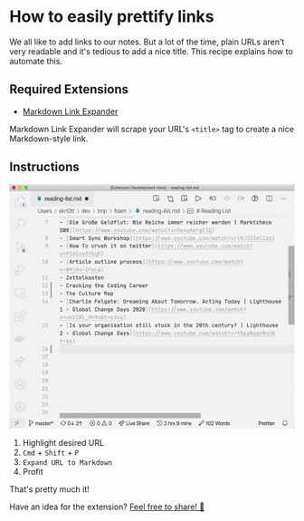 # How to easily prettify links

We all like to add links to our notes.
But a lot of the time, plain URLs aren't very readable and it's tedious to add a nice title.
This recipe explains how to automate this.

## Required Extensions

 - [Markdown Link Expander](https://marketplace.visualstudio.com/items?itemName=skn0tt.markdown-link-expander)

Markdown Link Expander will scrape your URL's `<title>` tag to create a nice Markdown-style link.

## Instructions

![Demo](./assets/images/prettify-links-demo.gif)

1. Highlight desired URL
2. `Cmd` + `Shift` + `P`
3. `Expand URL to Markdown`
4. Profit

That's pretty much it!

Have an idea for the extension? [Feel free to share! 🎉](https://github.com/Skn0tt/markdown-link-expander/issues)

[//begin]: # "Autogenerated link references for markdown compatibility"
[recommended-extensions]: recommended-extensions "Recommended Extensions"
[recipes]: recipes "Recipes"
[contribution-guide]: contribution-guide "Contribution Guide"
[//end]: # "Autogenerated link references"